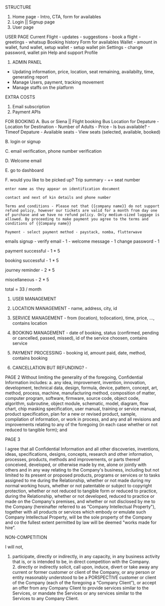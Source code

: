 STRUCTURE

1. Home page - Intro, CTA, form for availables
2. Login || Signup page
3. User page

USER PAGE
  Current Flight - updates - suggestions - book a flight - greetings - whatsup
  Booking history
  Form for availables
  Wallet - amount in wallet, fund wallet, 
    setup wallet - setup wallet pin
  Settings - change password, wallet pin
  Help and support
  Profile
  



1. ADMIN PANEL
  * Updating information, price, location, seat remaining, availabilty, time, generating report
  * Manage Users, payment, tracking movement
  * Manage staffs on the platform





  EXTRA COSTS

 1. Email subscription
 2. Payment APIs







FOR BOOKING
A. Bus or Siena || Flight booking
    Bus Location for Depature - 
    Location for Destination - 
    Number of Adults - 
    Price - 
    Is bus available? - 
    Timeof Depature - 
    Available seats - 
    View seats (selected, available, booked)


B.  login or signup

C.  email verification, phone number verification

D.  Welcome email

E.  go to dashboard

F.  would you like to be picked up?
    Trip summary - += seat number 

    enter name as they appear on identification document

    contact and next of kin details and phone number

    Terms and conditions - Please not that {{company name}} do not support refund policy, however our tickets are valid for a month from day one of purchase and we have no refund policy. Only medium-sized luggage is allowed. By proceeding to make payment you agree to the terms and conditions of {{Company name}}
    
    Payment - select payment method - paystack, nomba, flutterwave







emails
signup - verify email - 1
       - welcome message - 1
change password - 1



payment successful - 1 * 5 

booking successful - 1 * 5

journey reminder - 2 * 5

miscellaneous - 2 * 5

total = 33 / month




1. USER MANAGEMENT

4. LOCATION MANAGEMENT - name, address, city, id

2. SERVICE MANAGEMENT - from (location), to(location), time, price, ..., contains location

3. BOOKING MANAGEMENT - date of booking, status (confirmed, pending or cancelled, passed, missed), id of the service choosen, contains service

5. PAYMENT PROCESSING - booking id, amount paid, date, method, contains booking

6. CANCELLATION BUT REFUNDING? - 











 PAGE 2 
 Without limiting the generality of the foregoing,
Confidential Information includes:
a. any idea, improvement, invention, innovation, development, technical data, design,
formula, device, pattern, concept, art, method, process, machine, manufacturing
method, composition of matter, computer program, software, firmware, source
code, object code, algorithm, subroutine, object module, schematic, model, diagram,
flow chart, chip masking specification, user manual, training or service manual,
product specification, plan for a new or revised product, sample, compilation of
information, or work in process, and any and all revisions and improvements relating
to any of the foregoing (in each case whether or not reduced to tangible form); and



PAGE 3

 I agree that all Confidential
Information and all other discoveries, inventions, ideas, specifications, designs, concepts,
research and other information, processes, products, methods and improvements, or
parts thereof conceived, developed, or otherwise made by me, alone or jointly with
others and in any way relating to the Company's business, including but not limited to its
present or proposed products, programs or services or to tasks assigned to me during
the Relationship, whether or not made during my normal working hours, whether or not
patentable or subject to copyright protection, whether or not reduced to tangible form
or reduced to practice, during the Relationship, whether or not developed, reduced to
practice or made on the Company's premises, and whether or not disclosed by me to the
Company (hereinafter referred to as “Company Intellectual Property"), together with all
products or services which embody or emulate such Company Intellectual Property, will
be the sole property of the Company and co the fullest extent permitted by law will be
deemed "works made for hire”.


NON-COMPETITION

I will not,
   1. participate, directly or indirectly, in any capacity, in any business activity that is, or is
    intended to be, in direct competition with the Company.  
    2. directly or indirectly solicit, call upon, induce, divert or take away any current or
former customer or client of the Company, or any person or entity reasonably
understood to be a PORSPECTIVE customer or client of the Company (each of the
foregoing a “Company Client”), or accept an offer from any Company Client to
provide services similar to the Services, or mandate the Services or any services
similar to the Services to any Company Client.
